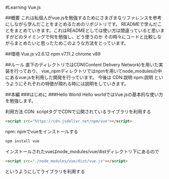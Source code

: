 #Learning Vue.js

##概要
これは私個人がvue.jsを勉強するためにさまざまなリファレンスを参考にしながら学んだことをまとめるためのリポジトリです。
READMEで学んだことをまとめていきます。これはREADMEとしては使い方は間違っていると思いますがどのタイミングで何を勉強し、どう使うのか
その時々にコードと比較しながらまとめたいと思ったためこのような方法をとっています。

##環境
Vue.js v2.6.12
npm v7.11.2
chrome v89

##ルール
直下のディレクトリではCDN(Content Delivery Network)を用いた実装を行っており、
vue_npmディレクトリではnpmを用いてnode_modulesの中にあるvue.jsを利用した開発を行っています。
今後は
CDN:説明
npm:説明
というようにそれぞれの特徴が現れる時には説明をしていきます。

##本編
###はじめに
###Hello World
Hello worldではVue.jsの基本的な使い方を勉強します。

利用方法
CDN:
scriptタグでCDNで公開されているライブラリを利用する
```html
<script src="https://cdn.jsdelivr.net/npm/vue"></script>
```

npm:
npmでvueをインストールする
```bash
npm install vue
```
インストールされたvueはnode_modules/vue/distディレクトリ下にあるので
```html
<script src="./node_modules/vue/dist/vue.js"></script>
```
というようにしてライブラリを利用する